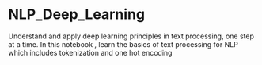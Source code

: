 # NLP_Deep_Learning
  Understand and apply deep learning principles in text processing, one step at a time.
  In this notebook , learn the basics of text processing for NLP which includes tokenization and one hot encoding
